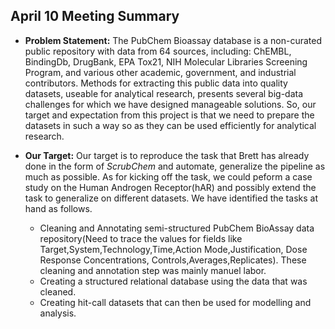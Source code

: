 
## April 10 Meeting Summary

* **Problem Statement:** The PubChem Bioassay database is a non-curated public repository with data from
64 sources, including: ChEMBL, BindingDb, DrugBank, EPA Tox21, NIH Molecular
Libraries Screening Program, and various other academic, government, and
industrial contributors.  Methods for extracting this public data into quality datasets,
useable for analytical research, presents several big-data challenges for which we
have designed manageable solutions. So, our target and expectation from this project is that we need to prepare the datasets in such a way so as they can be used efficiently for analytical research. 

* **Our Target:** Our target is to reproduce the task that Brett has already done in the form of *ScrubChem* and automate, generalize the pipeline as much as possible. As for kicking off the task, we could peform a case study on the Human Androgen Receptor(hAR) and possibly extend the task to generalize on different datasets. We have identified the tasks at hand as follows.
   * Cleaning and Annotating semi-structured PubChem BioAssay data repository(Need to trace the values for fields like Target,System,Technology,Time,Action Mode,Justification, Dose Response Concentrations, Controls,Averages,Replicates). These cleaning and annotation step was mainly manuel labor.
   * Creating a structured relational database using the data that was cleaned.
   * Creating hit-call datasets that can then be used for modelling and analysis.
   
   

